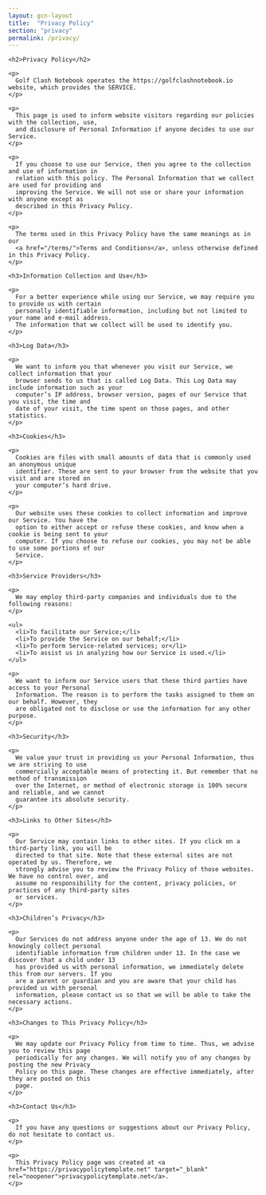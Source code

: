 ```yaml
---
layout: gcn-layout
title:  "Privacy Policy"
section: "privacy"
permalink: /privacy/
---
```


<div class="row">

  <div class="col-lg-8 col-lg-offset-2 col-md-10 col-md-offset-1 col-sm-12">

    <h2>Privacy Policy</h2>

    <p>
      Golf Clash Notebook operates the https://golfclashnotebook.io website, which provides the SERVICE.
    </p>

    <p>
      This page is used to inform website visitors regarding our policies with the collection, use,
      and disclosure of Personal Information if anyone decides to use our Service.
    </p>

    <p>
      If you choose to use our Service, then you agree to the collection and use of information in
      relation with this policy. The Personal Information that we collect are used for providing and
      improving the Service. We will not use or share your information with anyone except as
      described in this Privacy Policy.
    </p>

    <p>
      The terms used in this Privacy Policy have the same meanings as in our
      <a href="/terms/">Terms and Conditions</a>, unless otherwise defined in this Privacy Policy.
    </p>

    <h3>Information Collection and Use</h3>

    <p>
      For a better experience while using our Service, we may require you to provide us with certain
      personally identifiable information, including but not limited to your name and e-mail address.
      The information that we collect will be used to identify you.
    </p>

    <h3>Log Data</h3>

    <p>
      We want to inform you that whenever you visit our Service, we collect information that your
      browser sends to us that is called Log Data. This Log Data may include information such as your
      computer’s IP address, browser version, pages of our Service that you visit, the time and
      date of your visit, the time spent on those pages, and other statistics.
    </p>

    <h3>Cookies</h3>

    <p>
      Cookies are files with small amounts of data that is commonly used an anonymous unique
      identifier. These are sent to your browser from the website that you visit and are stored on
      your computer’s hard drive.
    </p>

    <p>
      Our website uses these cookies to collect information and improve our Service. You have the
      option to either accept or refuse these cookies, and know when a cookie is being sent to your
      computer. If you choose to refuse our cookies, you may not be able to use some portions of our
      Service.
    </p>

    <h3>Service Providers</h3>

    <p>
      We may employ third-party companies and individuals due to the following reasons:
    </p>

    <ul>
      <li>To facilitate our Service;</li>
      <li>To provide the Service on our behalf;</li>
      <li>To perform Service-related services; or</li>
      <li>To assist us in analyzing how our Service is used.</li>
    </ul>

    <p>
      We want to inform our Service users that these third parties have access to your Personal
      Information. The reason is to perform the tasks assigned to them on our behalf. However, they
      are obligated not to disclose or use the information for any other purpose.
    </p>

    <h3>Security</h3>

    <p>
      We value your trust in providing us your Personal Information, thus we are striving to use
      commercially acceptable means of protecting it. But remember that no method of transmission
      over the Internet, or method of electronic storage is 100% secure and reliable, and we cannot
      guarantee its absolute security.
    </p>

    <h3>Links to Other Sites</h3>

    <p>
      Our Service may contain links to other sites. If you click on a third-party link, you will be
      directed to that site. Note that these external sites are not operated by us. Therefore, we
      strongly advise you to review the Privacy Policy of those websites. We have no control over, and
      assume no responsibility for the content, privacy policies, or practices of any third-party sites
      or services.
    </p>

    <h3>Children’s Privacy</h3>

    <p>
      Our Services do not address anyone under the age of 13. We do not knowingly collect personal
      identifiable information from children under 13. In the case we discover that a child under 13
      has provided us with personal information, we immediately delete this from our servers. If you
      are a parent or guardian and you are aware that your child has provided us with personal
      information, please contact us so that we will be able to take the necessary actions.
    </p>

    <h3>Changes to This Privacy Policy</h3>

    <p>
      We may update our Privacy Policy from time to time. Thus, we advise you to review this page
      periodically for any changes. We will notify you of any changes by posting the new Privacy
      Policy on this page. These changes are effective immediately, after they are posted on this
      page.
    </p>

    <h3>Contact Us</h3>

    <p>
      If you have any questions or suggestions about our Privacy Policy, do not hesitate to contact us.
    </p>

    <p>
      This Privacy Policy page was created at <a href="https://privacypolicytemplate.net" target="_blank" rel="noopener">privacypolicytemplate.net</a>.
    </p>

  </div>

</div>
